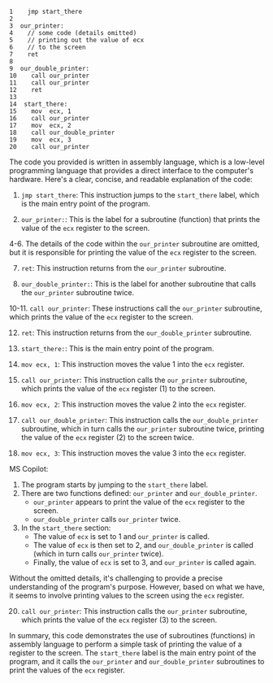 ```
1    jmp start_there  
2    
3  our_printer:  
4    // some code (details omitted)
5    // printing out the value of ecx
6    // to the screen
7    ret  
8
9  our_double_printer:
10    call our_printer  
11    call our_printer  
12    ret
13
14  start_there:
15    mov  ecx, 1
16    call our_printer
17    mov  ecx, 2
18    call our_double_printer
19    mov  ecx, 3
20    call our_printer
```

The code you provided is written in assembly language, which is a low-level programming language that provides a direct interface to the computer's hardware. Here's a clear, concise, and readable explanation of the code:

1. `jmp start_there`: This instruction jumps to the `start_there` label, which is the main entry point of the program.

3. `our_printer:`: This is the label for a subroutine (function) that prints the value of the `ecx` register to the screen.

4-6. The details of the code within the `our_printer` subroutine are omitted, but it is responsible for printing the value of the `ecx` register to the screen.

7. `ret`: This instruction returns from the `our_printer` subroutine.

9. `our_double_printer:`: This is the label for another subroutine that calls the `our_printer` subroutine twice.

10-11. `call our_printer`: These instructions call the `our_printer` subroutine, which prints the value of the `ecx` register to the screen.

12. `ret`: This instruction returns from the `our_double_printer` subroutine.

14. `start_there:`: This is the main entry point of the program.

15. `mov ecx, 1`: This instruction moves the value 1 into the `ecx` register.

16. `call our_printer`: This instruction calls the `our_printer` subroutine, which prints the value of the `ecx` register (1) to the screen.

17. `mov ecx, 2`: This instruction moves the value 2 into the `ecx` register.

18. `call our_double_printer`: This instruction calls the `our_double_printer` subroutine, which in turn calls the `our_printer` subroutine twice, printing the value of the `ecx` register (2) to the screen twice.

19. `mov ecx, 3`: This instruction moves the value 3 into the `ecx` register.


MS Copilot:  

1. The program starts by jumping to the `start_there` label.
2. There are two functions defined: `our_printer` and `our_double_printer`.
    - `our_printer` appears to print the value of the `ecx` register to the screen.
    - `our_double_printer` calls `our_printer` twice.
3. In the `start_there` section:
    - The value of `ecx` is set to 1 and `our_printer` is called.
    - The value of `ecx` is then set to 2, and `our_double_printer` is called (which in turn calls `our_printer` twice).
    - Finally, the value of `ecx` is set to 3, and `our_printer` is called again.

Without the omitted details, it's challenging to provide a precise understanding of the program's purpose. However, based on what we have, it seems to involve printing values to the screen using the `ecx` register.

20. `call our_printer`: This instruction calls the `our_printer` subroutine, which prints the value of the `ecx` register (3) to the screen.

In summary, this code demonstrates the use of subroutines (functions) in assembly language to perform a simple task of printing the value of a register to the screen. The `start_there` label is the main entry point of the program, and it calls the `our_printer` and `our_double_printer` subroutines to print the values of the `ecx` register.

